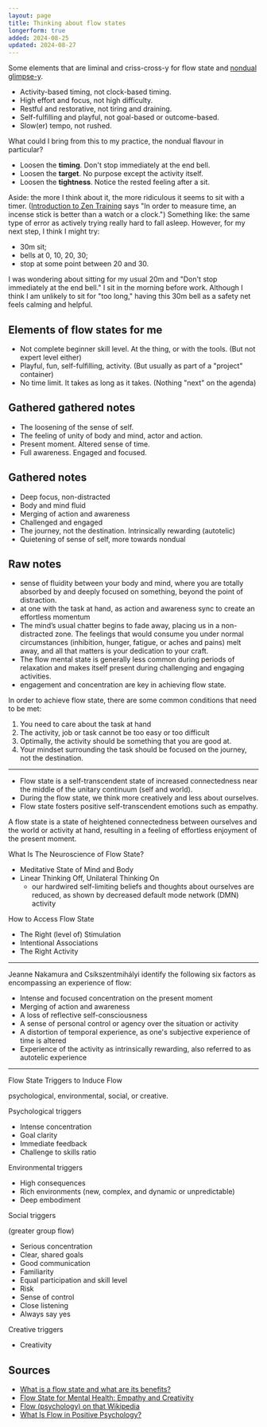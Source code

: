 ```yaml
---
layout: page
title: Thinking about flow states
longerform: true
added: 2024-08-25
updated: 2024-08-27
---
```


Some elements that are liminal and criss-cross-y for flow state and [nondual glimpse-y](https://stevebarnett.me/thinking/some-nondual-glimpses/).

- Activity-based timing, not clock-based timing.
- High effort and focus, not high difficulty.
- Restful and restorative, not tiring and draining.
- Self-fulfilling and playful, not goal-based or outcome-based.
- Slow(er) tempo, not rushed.

What could I bring from this to my practice, the nondual flavour in particular?

- Loosen the **timing**. Don't stop immediately at the end bell.
- Loosen the **target**. No purpose except the activity itself.
- Loosen the **tightness**. Notice the rested feeling after a sit.

Aside: the more I think about it, the more ridiculous it seems to sit with a timer. ([Introduction to Zen Training](/thinking/zen/introduction-to-zen-training/) says "In order to measure time, an incense stick is better than a watch or a clock.") Something like: the same type of error as actively trying really hard to fall asleep. However, for my next step, I think I might try:

- 30m sit;
- bells at 0, 10, 20, 30;
- stop at some point between 20 and 30.

I was wondering about sitting for my usual 20m and "Don't stop immediately at the end bell." I sit in the morning before work. Although I think I am unlikely to sit for "too long," having this 30m bell as a safety net feels calming and helpful.

## Elements of flow states for me

- Not complete beginner skill level. At the thing, or with the tools. (But not expert level either)
- Playful, fun, self-fulfilling, activity. (But usually as part of a "project" container)
- No time limit. It takes as long as it takes. (Nothing "next" on the agenda)

## Gathered gathered notes

- The loosening of the sense of self.
- The feeling of unity of body and mind, actor and action. 
- Present moment. Altered sense of time.
- Full awareness. Engaged and focused.

## Gathered notes

- Deep focus, non-distracted
- Body and mind fluid
- Merging of action and awareness
- Challenged and engaged
- The journey, not the destination. Intrinsically rewarding (autotelic)
- Quietening of sense of self, more towards nondual

## Raw notes

- sense of fluidity between your body and mind, where you are totally absorbed by and deeply focused on something, beyond the point of distraction.
- at one with the task at hand, as action and awareness sync to create an effortless momentum
- The mind’s usual chatter begins to fade away, placing us in a non-distracted zone. The feelings that would consume you under normal circumstances (inhibition, hunger, fatigue, or aches and pains) melt away, and all that matters is your dedication to your craft.
- The flow mental state is generally less common during periods of relaxation and makes itself present during challenging and engaging activities.
- engagement and concentration are key in achieving flow state.

In order to achieve flow state, there are some common conditions that need to be met:

1. You need to care about the task at hand
2. The activity, job or task cannot be too easy or too difficult
3. Optimally, the activity should be something that you are good at.
4. Your mindset surrounding the task should be focused on the journey, not the destination.

---

- Flow state is a self-transcendent state of increased connectedness near the middle of the unitary continuum (self and world).
- During the flow state, we think more creatively and less about ourselves.
- Flow state fosters positive self-transcendent emotions such as empathy.

A flow state is a state of heightened connectedness between ourselves and the world or activity at hand, resulting in a feeling of effortless enjoyment of the present moment.

What Is The Neuroscience of Flow State?

- Meditative State of Mind and Body
- Linear Thinking Off, Unilateral Thinking On
    - our hardwired self-limiting beliefs and thoughts about ourselves are reduced, as shown by decreased default mode network (DMN) activity

How to Access Flow State

- The Right (level of) Stimulation
- Intentional Associations
- The Right Activity

---

Jeanne Nakamura and Csíkszentmihályi identify the following six factors as encompassing an experience of flow:

- Intense and focused concentration on the present moment
- Merging of action and awareness
- A loss of reflective self-consciousness
- A sense of personal control or agency over the situation or activity
- A distortion of temporal experience, as one's subjective experience of time is altered
- Experience of the activity as intrinsically rewarding, also referred to as autotelic experience

---

Flow State Triggers to Induce Flow

psychological, environmental, social, or creative.

Psychological triggers

- Intense concentration
- Goal clarity
- Immediate feedback
- Challenge to skills ratio 

Environmental triggers

- High consequences
- Rich environments (new, complex, and dynamic or unpredictable)
- Deep embodiment

Social triggers

(greater group flow)

- Serious concentration
- Clear, shared goals
- Good communication
- Familiarity
- Equal participation and skill level
- Risk
- Sense of control
- Close listening
- Always say yes

Creative triggers

- Creativity

## Sources

- [What is a flow state and what are its benefits?](https://www.headspace.com/articles/flow-state)
- [Flow State for Mental Health: Empathy and Creativity](https://www.psychologytoday.com/us/blog/love-is-an-action/202406/flow-state-for-mental-health-empathy-and-creativity)
- [Flow (psychology) on that Wikipedia](https://en.wikipedia.org/wiki/Flow_(psychology))
- [What Is Flow in Positive Psychology?](https://positivepsychology.com/what-is-flow/#flow-state-triggers)
